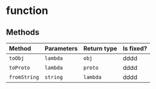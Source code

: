 # function

## Methods

| Method | Parameters | Return type | Is fixed? |
| :--- | :--- | :--- | :--- |
| `toObj` | `lambda` | `obj` | dddd |
| `toProto` | `lambda` | `proto` | dddd |
| `fromString` | `string` | `lambda` | dddd |

